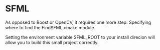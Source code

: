 # SFML
As opposed to Boost or OpenCV, it requires one more step: Specifying where to find the
FindSFML.cmake module.

Setting the environment variable SFML_ROOT to your install direcion will
allow you to build this small project correctly.

 
